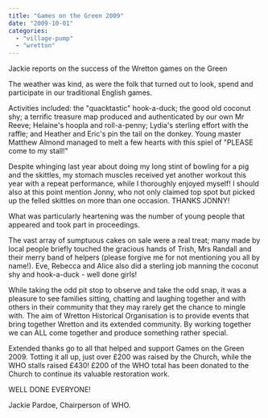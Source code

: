 ```yaml
---
title: "Games on the Green 2009"
date: "2009-10-01"
categories: 
  - "village-pump"
  - "wretton"
---
```


Jackie reports on the success of the Wretton games on the Green

The weather was kind, as were the folk that turned out to look, spend and participate in our traditional English games.

Activities included: the "quacktastic" hook-a-duck; the good old coconut shy; a terrific treasure map produced and authenticated by our own Mr Reeve; Helaine's hoopla and roll-a-penny; Lydia's sterling effort with the raffle; and Heather and Eric's pin the tail on the donkey. Young master Matthew Almond managed to melt a few hearts with this spiel of "PLEASE come to my stall!"

Despite whinging last year about doing my long stint of bowling for a pig and the skittles, my stomach muscles received yet another workout this year with a repeat performance, while I thoroughly enjoyed myself! I should also at this point mention Jonny, who not only claimed top spot but picked up the felled skittles on more than one occasion. THANKS JONNY!

What was particularly heartening was the number of young people that appeared and took part in proceedings.

The vast array of sumptuous cakes on sale were a real treat; many made by local people briefly touched the gracious hands of Trish, Mrs Randall and their merry band of helpers (please forgive me for not mentioning you all by name!). Eve, Rebecca and Alice also did a sterling job manning the coconut shy and hook-a-duck - well done girls!

While taking the odd pit stop to observe and take the odd snap, it was a pleasure to see families sitting, chatting and laughing together and with others in their community that they may rarely get the chance to mingle with. The aim of Wretton Historical Organisation is to provide events that bring together Wretton and its extended community. By working together we can ALL come together and produce something rather special.

Extended thanks go to all that helped and support Games on the Green 2009. Totting it all up, just over £200 was raised by the Church, while the WHO stalls raised £430! £200 of the WHO total has been donated to the Church to continue its valuable restoration work.

WELL DONE EVERYONE!

Jackie Pardoe, Chairperson of WHO.
